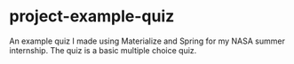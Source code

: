 # project-example-quiz

An example quiz I made using Materialize and Spring for my NASA summer internship.
The quiz is a basic multiple choice quiz. 
